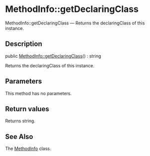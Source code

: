 MethodInfo::getDeclaringClass
================

MethodInfo::getDeclaringClass — Returns the declaringClass of this instance.

Description
---------------


public [MethodInfo::getDeclaringClass](https://github.com/lingtalfi/DocTools/blob/master/doc/api/DocTools/Info/MethodInfo/getDeclaringClass.md)() : string




Returns the declaringClass of this instance.




Parameters
--------------

This method has no parameters.


Return values
----------------

Returns string.









See Also
-----------

The [MethodInfo](https://github.com/lingtalfi/DocTools/blob/master/doc/api/DocTools/Info/MethodInfo.md) class.
